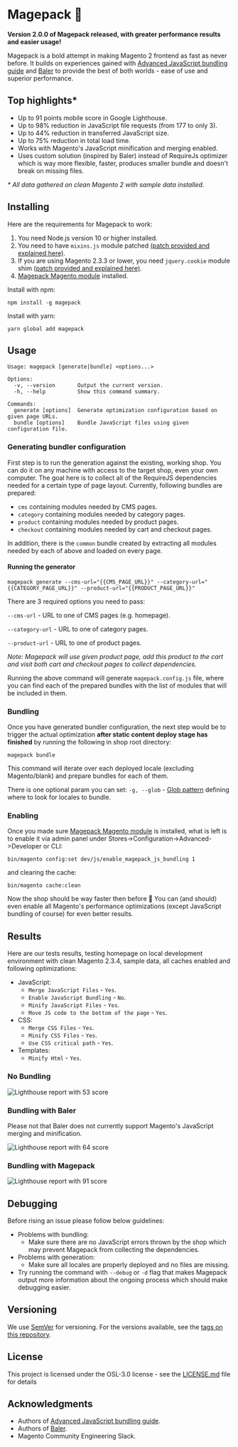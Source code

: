 # Magepack 🚀

**Version 2.0.0 of Magepack released, with greater performance results and easier usage!**

Magepack is a bold attempt in making Magento 2 frontend as fast as never before. It builds on experiences gained with [Advanced JavaScript bundling guide](https://devdocs.magento.com/guides/v2.3/performance-best-practices/advanced-js-bundling.html) and [Baler](https://github.com/magento/baler) to provide the best of both worlds - ease of use and superior performance.

## Top highlights\*

-   Up to 91 points mobile score in Google Lighthouse.
-   Up to 98% reduction in JavaScript file requests (from 177 to only 3).
-   Up to 44% reduction in transferred JavaScript size.
-   Up to 75% reduction in total load time.
-   Works with Magento's JavaScript minification and merging enabled.
-   Uses custom solution (inspired by Baler) instead of RequireJs optimizer which is way more flexible, faster, produces smaller bundle and doesn't break on missing files.

_\* All data gathered on clean Magento 2 with sample data installed._

## Installing

Here are the requirements for Magepack to work:

1. You need Node.js version 10 or higher installed.
2. You need to have `mixins.js` module patched [(patch provided and explained here)](https://github.com/magento/baler/issues/23).
3. If you are using Magento 2.3.3 or lower, you need `jquery.cookie` module shim [(patch provided and explained here)](https://github.com/magento/baler/issues/6).
4. [Magepack Magento module](https://github.com/magesuite/magepack-magento) installed.

Install with npm:

```
npm install -g magepack
```

Install with yarn:

```
yarn global add magepack
```

## Usage

```shell
Usage: magepack [generate|bundle] <options...>

Options:
  -v, --version       Output the current version.
  -h, --help          Show this command summary.

Commands:
  generate [options]  Generate optimization configuration based on given page URLs.
  bundle [options]    Bundle JavaScript files using given configuration file.
```

### Generating bundler configuration

First step is to run the generation against the existing, working shop. You can do it on any machine with access to the target shop, even your own computer. The goal here is to collect all of the RequireJS dependencies needed for a certain type of page layout. Currently, following bundles are prepared:

-   `cms` containing modules needed by CMS pages.
-   `category` containing modules needed by category pages.
-   `product` containing modules needed by product pages.
-   `checkout` containing modules needed by cart and checkout pages.

In addition, there is the `common` bundle created by extracting all modules needed by each of above and loaded on every page.

#### Running the generator

```
magepack generate --cms-url="{{CMS_PAGE_URL}}" --category-url="{{CATEGORY_PAGE_URL}}" --product-url="{{PRODUCT_PAGE_URL}}"
```

There are 3 required options you need to pass:

`--cms-url` - URL to one of CMS pages (e.g. homepage).

`--category-url` - URL to one of category pages.

`--product-url` - URL to one of product pages.

_Note: Magepack will use given product page, add this product to the cart and visit both cart and checkout pages to collect dependencies._

Running the above command will generate `magepack.config.js` file, where you can find each of the prepared bundles with the list of modules that will be included in them.

### Bundling

Once you have generated bundler configuration, the next step would be to trigger the actual optimization **after static content deploy stage has finished** by running the following in shop root directory:

```
magepack bundle
```

This command will iterate over each deployed locale (excluding Magento/blank) and prepare bundles for each of them.

There is one optional param you can set:
`-g, --glob` - [Glob pattern](https://facelessuser.github.io/wcmatch/glob/#syntax) defining where to look for locales to bundle.

### Enabling

Once you made sure [Magepack Magento module](https://github.com/magesuite/magepack-magento) is installed, what is left is to enable it via admin panel under Stores->Configuration->Advanced->Developer or CLI:

```shell
bin/magento config:set dev/js/enable_magepack_js_bundling 1
```

and clearing the cache:

```shell
bin/magento cache:clean
```

Now the shop should be way faster then before 🚀 You can (and should) even enable all Magento's performance optimizations (except JavaScript bundling of course) for even better results.

## Results

Here are our tests results, testing homepage on local development environment with clean Magento 2.3.4, sample data, all caches enabled and following optimizations:

-   JavaScript:
    -   `Merge JavaScript Files` - `Yes`.
    -   `Enable JavaScript Bundling` - `No`.
    -   `Minify JavaScript Files` - `Yes`.
    -   `Move JS code to the bottom of the page` - `Yes`.
-   CSS:
    -   `Merge CSS Files` - `Yes`.
    -   `Minify CSS Files` - `Yes`.
    -   `Use CSS critical path` - `Yes`.
-   Templates:
    -   `Minify Html` - `Yes`.

### No Bundling
![Lighthouse report with 53 score](https://github.com/magesuite/magepack/raw/master/results/no-bundling.png)

### Bundling with Baler

Please not that Baler does not currently support Magento's JavaScript merging and minification.

![Lighthouse report with 64 score](https://github.com/magesuite/magepack/raw/master/results/baler.png)

### Bundling with Magepack

![Lighthouse report with 91 score](https://github.com/magesuite/magepack/raw/master/results/magepack.png)

## Debugging

Before rising an issue please follow below guidelines:

-   Problems with bundling:
    -   Make sure there are no JavaScript errors thrown by the shop which may prevent Magepack from collecting the dependencies.
-   Problems with generation:
    -   Make sure all locales are properly deployed and no files are missing.
-   Try running the command with `--debug` or `-d` flag that makes Magepack output more information about the ongoing process which should make debugging easier.

## Versioning

We use [SemVer](http://semver.org/) for versioning. For the versions available, see the [tags on this repository](https://github.com/magesuite/magepack/tags).

## License

This project is licensed under the OSL-3.0 license - see the [LICENSE.md](LICENSE.md) file for details

## Acknowledgments

-   Authors of [Advanced JavaScript bundling guide](https://devdocs.magento.com/guides/v2.3/performance-best-practices/advanced-js-bundling.html).
-   Authors of [Baler](https://github.com/magento/baler/).
-   Magento Community Engineering Slack.
